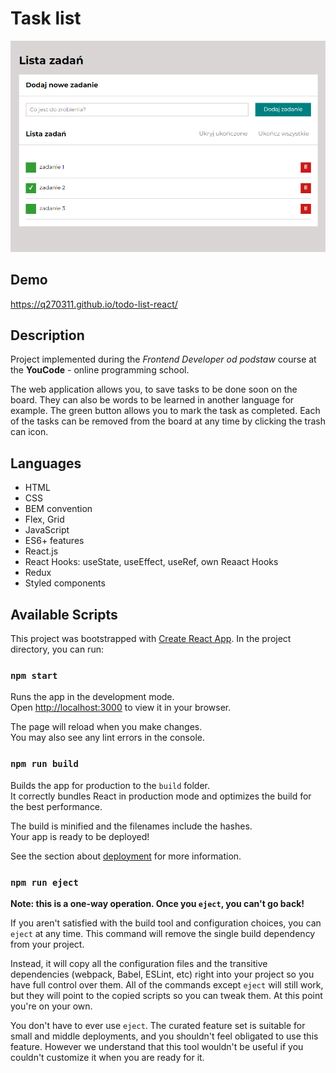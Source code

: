 # Task list
![demo](/public/demo.png)
## Demo
https://q270311.github.io/todo-list-react/

## Description 
Project implemented during the _Frontend Developer od podstaw_ course at the **YouCode** -  online programming school.

The web application allows you, to save tasks to be done soon on the board. They can also be words to be learned in another language for example.
The green button allows you to mark the task as completed.
Each of the tasks can be removed from the board at any time by clicking the trash can icon.

## Languages
 - HTML
 - CSS
 - BEM convention
 - Flex, Grid
 - JavaScript
 - ES6+ features
 - React.js
 - React Hooks: useState, useEffect, useRef, own Reaact Hooks
 - Redux
 - Styled components
## Available Scripts

This project was bootstrapped with [Create React App](https://github.com/facebook/create-react-app).
In the project directory, you can run:

### `npm start`

Runs the app in the development mode.\
Open [http://localhost:3000](http://localhost:3000) to view it in your browser.

The page will reload when you make changes.\
You may also see any lint errors in the console.

### `npm run build`

Builds the app for production to the `build` folder.\
It correctly bundles React in production mode and optimizes the build for the best performance.

The build is minified and the filenames include the hashes.\
Your app is ready to be deployed!

See the section about [deployment](https://facebook.github.io/create-react-app/docs/deployment) for more information.

### `npm run eject`

**Note: this is a one-way operation. Once you `eject`, you can't go back!**

If you aren't satisfied with the build tool and configuration choices, you can `eject` at any time. This command will remove the single build dependency from your project.

Instead, it will copy all the configuration files and the transitive dependencies (webpack, Babel, ESLint, etc) right into your project so you have full control over them. All of the commands except `eject` will still work, but they will point to the copied scripts so you can tweak them. At this point you're on your own.

You don't have to ever use `eject`. The curated feature set is suitable for small and middle deployments, and you shouldn't feel obligated to use this feature. However we understand that this tool wouldn't be useful if you couldn't customize it when you are ready for it.
